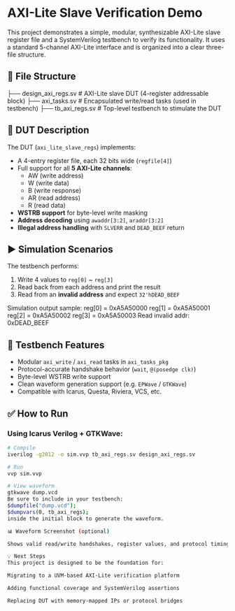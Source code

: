 # AXI-Lite Slave Verification Demo

This project demonstrates a simple, modular, synthesizable AXI-Lite slave register file and a SystemVerilog testbench to verify its functionality. It uses a standard 5-channel AXI-Lite interface and is organized into a clear three-file structure.

## 📁 File Structure


├── design_axi_regs.sv # AXI-Lite slave DUT (4-register addressable block)
├── axi_tasks.sv # Encapsulated write/read tasks (used in testbench)
├── tb_axi_regs.sv # Top-level testbench to stimulate the DUT


## 🔧 DUT Description

The DUT (`axi_lite_slave_regs`) implements:

- A 4-entry register file, each 32 bits wide (`regfile[4]`)
- Full support for all **5 AXI-Lite channels**:
  - AW (write address)
  - W  (write data)
  - B  (write response)
  - AR (read address)
  - R  (read data)
- **WSTRB support** for byte-level write masking
- **Address decoding** using `awaddr[3:2]`, `araddr[3:2]`
- **Illegal address handling** with `SLVERR` and `DEAD_BEEF` return

## ▶️ Simulation Scenarios

The testbench performs:

1. Write 4 values to `reg[0]` ~ `reg[3]`  
2. Read back from each address and print the result  
3. Read from an **invalid address** and expect `32'hDEAD_BEEF`  

Simulation output sample:
reg[0] = 0xA5A50000
reg[1] = 0xA5A50001
reg[2] = 0xA5A50002
reg[3] = 0xA5A50003
Read invalid addr: 0xDEAD_BEEF


## 🧪 Testbench Features

- Modular `axi_write` / `axi_read` tasks in `axi_tasks_pkg`
- Protocol-accurate handshake behavior (`wait`, `@(posedge clk)`)
- Byte-level WSTRB write support
- Clean waveform generation support (e.g. `EPWave` / `GTKWave`)
- Compatible with Icarus, Questa, Riviera, VCS, etc.

## ✅ How to Run

### Using Icarus Verilog + GTKWave:

```bash
# Compile
iverilog -g2012 -o sim.vvp tb_axi_regs.sv design_axi_regs.sv

# Run
vvp sim.vvp

# View waveform
gtkwave dump.vcd
Be sure to include in your testbench:
$dumpfile("dump.vcd");
$dumpvars(0, tb_axi_regs);
inside the initial block to generate the waveform.

📊 Waveform Screenshot (optional)

Shows valid read/write handshakes, register values, and protocol timing.

💡 Next Steps
This project is designed to be the foundation for:

Migrating to a UVM-based AXI-Lite verification platform

Adding functional coverage and SystemVerilog assertions

Replacing DUT with memory-mapped IPs or protocol bridges
